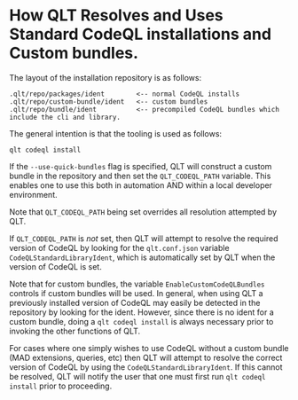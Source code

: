 # How QLT Resolves and Uses Standard CodeQL installations and Custom bundles.

The layout of the installation repository is as follows:

```
.qlt/repo/packages/ident        <-- normal CodeQL installs
.qlt/repo/custom-bundle/ident   <-- custom bundles
.qlt/repo/bundle/ident          <-- precompiled CodeQL bundles which include the cli and library. 
```

The general intention is that the tooling is used as follows:

```
qlt codeql install 
```

If the `--use-quick-bundles` flag is specified, QLT will construct a custom bundle in the repository and then set the `QLT_CODEQL_PATH`
variable. This enables one to use this both in automation AND within
a local developer environment. 

Note that `QLT_CODEQL_PATH` being set overrides all resolution attempted by QLT.

If `QLT_CODEQL_PATH` is *not* set, then QLT will attempt to resolve the required version of CodeQL by looking for the 
`qlt.conf.json` variable `CodeQLStandardLibraryIdent`, which is automatically set by QLT when the version of CodeQL is set.

Note that for custom bundles, the variable `EnableCustomCodeQLBundles` controls if custom bundles will be used. In general, 
when using QLT a previously installed version of CodeQL may easily be detected in the repository by looking for the ident. 
However, since there is no ident for a custom bundle, doing a `qlt codeql install` is always necessary prior to invoking the other
functions of QLT.

For cases where one simply wishes to use CodeQL without a custom bundle (MAD extensions, queries, etc) then QLT will attempt to resolve 
the correct version of CodeQL by using the `CodeQLStandardLibraryIdent`. If this cannot be resolved, QLT will notify the user that 
one must first run `qlt codeql install` prior to proceeding. 
